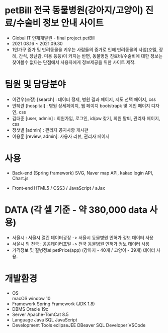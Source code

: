 # petBill 전국 동물병원(강아지/고양이) 진료/수술비 정보 안내 사이트
  - Global IT 인재개발원 - final project petBill
  - 2021.08.16 ~ 2021.09.30
  - 1인가구 증가 및 반려동물을 키우는 사람들의 증가로 인해 반려동물의 사업(호텔, 장례, 간식, 장난감, 미용 등등)이 커지는 반면,
    동물병원 진료비/수술비에 대한 정보는 찾아볼수 없다는 단점에서 사용자에게 정보제공을 위한 사이트 제작.

# 팀원 및 담당분야
  - 이건우(조장) [search] : 데이터 정제, 병원 결과 페이지, 지도 선택 페이지, css
  - 안혜란 [hospital] : 병원 상세페이지, 웹 페이지 bootstrapk 및 메인 페이지 디자인, css
  - 김태준 [user, admin] : 회원가입, 로그인, id/pw 찾기, 회원 탈퇴, 관리자 페이지, css
  - 정샛별 [admin] : 관리자 공지사항 게시판
  - 이용훈 [review, admin]: 사용자 리뷰, 관리자 페이지
  
# 사용
  - Back-end (Spring framework)
    SVG, Naver map API, kakao login API, Chart.js
  
  - Front-end
    HTML5 / CSS3 / JavaScript / aJax 

# DATA (각 셀 기준 - 약 380,000 data 사용)
  - 서울시 : 서울시 열린 데이터광장 -> 서울시 동물병원 인허가 정보 데이터 사용
  - 서울시 외 전국 : 공공데이터포털 -> 전국 동물병원 인허가 정보 데이터 사용
  - 가격정보 및 질병정보
    petPrice(app) (강아지 - 40개 / 고양이 - 39개) 데이터 사용.
    
# 개발환경
  - OS  
      macOS 
      window 10 
  - Framework
      Spring Framework (JDK 1.8)
  - DBMS
      Oracle 19c
  - Server
      Apache-TomCat 8.5
  - Language
      Java
      SQL
      JavaScript
  - Development Tools
      eclipseJEE
      DBeaver
      SQL Developer
      VSCode
      
    
  
